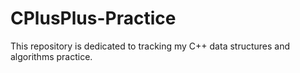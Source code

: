 # CPlusPlus-Practice
This repository is dedicated to tracking my C++ data structures and algorithms practice.
